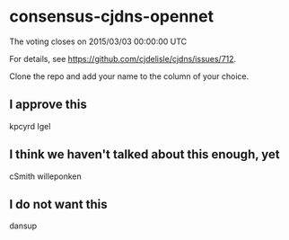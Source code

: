consensus-cjdns-opennet
=======================

The voting closes on 2015/03/03 00:00:00 UTC

For details, see https://github.com/cjdelisle/cjdns/issues/712.

Clone the repo and add your name to the column of your choice.

I approve this
--------------
kpcyrd
Igel

I think we haven't talked about this enough, yet
------------------------------------------------
cSmith
willeponken

I do not want this
------------------
dansup
